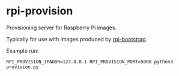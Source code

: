 # rpi-provision

Provisioning server for Raspberry Pi images.

Typically for use with images produced by [rpi-bootstrap](https://github.com/rfairley/rpi-bootstrap).

Example run:

```
RPI_PROVISION_IPADDR=127.0.0.1 RPI_PROVISION_PORT=5000 python3 provision.py
```

